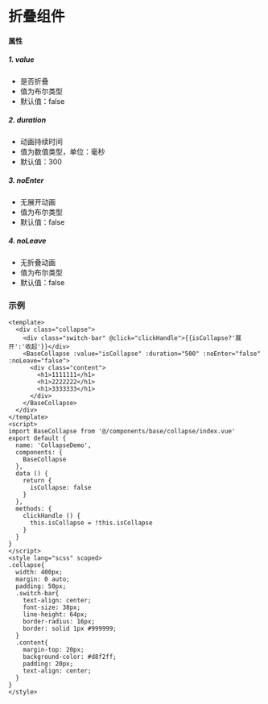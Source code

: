 # 折叠组件
#### 属性
##### 1. value
* 是否折叠
* 值为布尔类型
* 默认值：false
##### 2. duration
* 动画持续时间
* 值为数值类型，单位：毫秒
* 默认值：300
##### 3. noEnter
* 无展开动画
* 值为布尔类型
* 默认值：false
##### 4. noLeave
* 无折叠动画
* 值为布尔类型
* 默认值：false
### 示例
```
<template>
  <div class="collapse">
    <div class="switch-bar" @click="clickHandle">{{isCollapse?'展开':'收起'}}</div>
    <BaseCollapse :value="isCollapse" :duration="500" :noEnter="false" :noLeave="false">
      <div class="content">
        <h1>1111111</h1>
        <h1>2222222</h1>
        <h1>3333333</h1>
      </div>
    </BaseCollapse>
  </div>
</template>
<script>
import BaseCollapse from '@/components/base/collapse/index.vue'
export default {
  name: 'CollapseDemo',
  components: {
    BaseCollapse
  },
  data () {
    return {
      isCollapse: false
    }
  },
  methods: {
    clickHandle () {
      this.isCollapse = !this.isCollapse
    }
  }
}
</script>
<style lang="scss" scoped>
.collapse{
  width: 400px;
  margin: 0 auto;
  padding: 50px;
  .switch-bar{
    text-align: center;
    font-size: 38px;
    line-height: 64px;
    border-radius: 16px;
    border: solid 1px #999999;
  }
  .content{
    margin-top: 20px;
    background-color: #d8f2ff;
    padding: 20px;
    text-align: center;
  }
}
</style>
```
